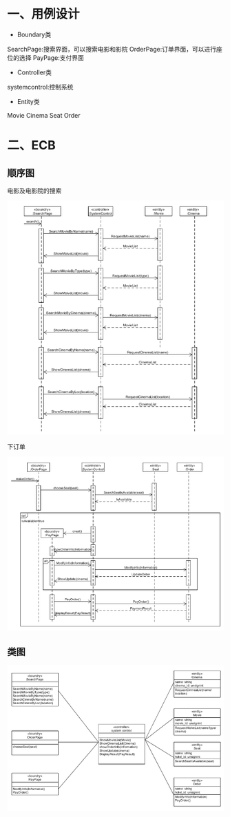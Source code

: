 # 一、用例设计

- Boundary类

SearchPage:搜索界面，可以搜索电影和影院
OrderPage:订单界面，可以进行座位的选择
PayPage:支付界面

- Controller类

systemcontrol:控制系统

- Entity类

Movie
Cinema
Seat
Order

# 二、ECB

## 顺序图

电影及电影院的搜索

![1](https://raw.githubusercontent.com/BruMovie/Dashboard/gh-pages/doc/UsecaseDesign/%E9%A1%BA%E5%BA%8F%E5%9B%BE1.png)

下订单

![2](https://raw.githubusercontent.com/BruMovie/Dashboard/gh-pages/doc/UsecaseDesign/%E9%A1%BA%E5%BA%8F%E5%9B%BE2.png)

## 类图

![类图](https://raw.githubusercontent.com/BruMovie/Dashboard/gh-pages/doc/UsecaseDesign/%E7%B1%BB%E5%9B%BE.png)

